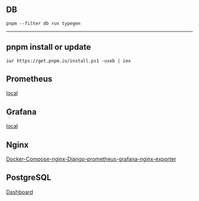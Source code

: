 ## DB

```shell
pnpm --filter db run typegen
```

---

## pnpm install or update

```shell
iwr https://get.pnpm.io/install.ps1 -useb | iex
```

## Prometheus

[local](http://localhost:9090)

## Grafana

[local](http://localhost:3000)

## Nginx

[Docker-Compose-nginx-Django-prometheus-grafana-nginx-exporter](https://github.com/hedeesaa/Docker-Compose-nginx-Django-prometheus-grafana-nginx-exporter)

## PostgreSQL

[Dashboard](https://grafana.com/grafana/dashboards/3742-aaa-postgres-exporter/)
